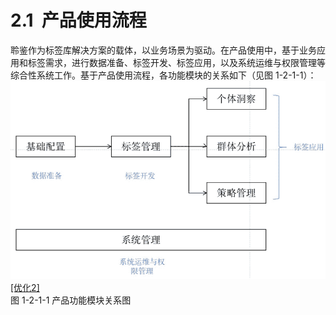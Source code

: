 # 2.1  产品使用流程

聆鉴作为标签库解决方案的载体，以业务场景为驱动。在产品使用中，基于业务应用和标签需求，进行数据准备、标签开发、标签应用，以及系统运维与权限管理等综合性系统工作。基于产品使用流程，各功能模块的关系如下（见图 1-2-1-1）：<br />![](<../../assets/images/(9).png#height=261&width=415>)<br />[[优化2]](commonProblem/#优化2) <br />图 1-2-1-1 产品功能模块关系图
<a name="s2q3M"></a>